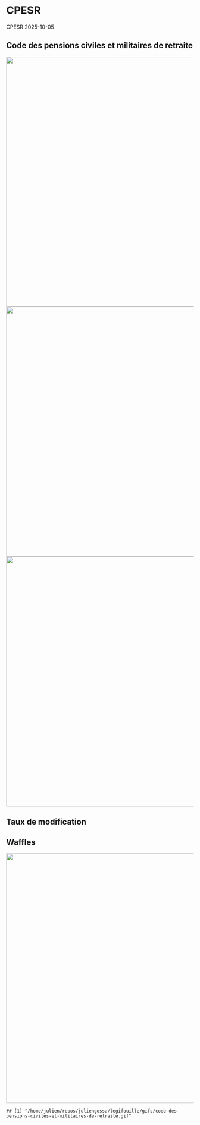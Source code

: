 CPESR
================
CPESR
2025-10-05

## Code des pensions civiles et militaires de retraite

<img src="/home/julien/repos/juliengossa/legifouille/codes/code-des-pensions-civiles-et-militaires-de-retraite/legifouille-code_files/figure-gfm/versions-1.png" width="672" />

<img src="/home/julien/repos/juliengossa/legifouille/codes/code-des-pensions-civiles-et-militaires-de-retraite/legifouille-code_files/figure-gfm/modifications-1.png" width="672" />
<img src="/home/julien/repos/juliengossa/legifouille/codes/code-des-pensions-civiles-et-militaires-de-retraite/legifouille-code_files/figure-gfm/taille_modifications-1.png" width="672" />

## Taux de modification

## Waffles

<img src="/home/julien/repos/juliengossa/legifouille/codes/code-des-pensions-civiles-et-militaires-de-retraite/legifouille-code_files/figure-gfm/unnamed-chunk-4-1.png" width="672" />

    ## [1] "/home/julien/repos/juliengossa/legifouille/gifs/code-des-pensions-civiles-et-militaires-de-retraite.gif"
